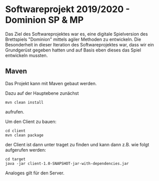Softwareprojekt 2019/2020	- Dominion SP & MP
===============

Das Ziel des Softwareprojektes war es, eine digitale Spielversion des Brettspiels "Dominion" mittels agiler Methoden zu entwickeln. Die Besonderheit in dieser Iteration des Softwareprojektes war, dass wir ein Grundgerüst gegeben hatten und auf Basis eben dieses das Spiel entwickeln mussten.


Maven
-----
Das Projekt kann mit Maven gebaut werden. 

Dazu auf der Hauptebene zunächst

<pre><code>mvn clean install
</code></pre>

aufrufen.

Um den Client zu bauen:
<pre><code>cd client
mvn clean package
</code></pre>

der Client ist dann unter traget zu finden und kann dann z.B. wie folgt aufgerufen werden:

<pre><code>cd target
java -jar client-1.0-SNAPSHOT-jar-with-dependencies.jar
</code></pre>

Analoges gilt für den Server.
